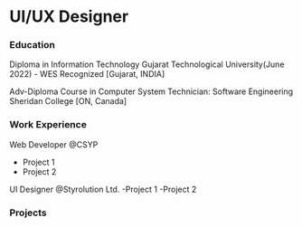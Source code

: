 # UI/UX Designer

### Education
Diploma in Information Technology    Gujarat Technological University(June 2022) - WES Recognized  [Gujarat, INDIA]

Adv-Diploma Course in Computer System Technician: Software Engineering    Sheridan College [ON, Canada]

### Work Experience 
Web Developer @CSYP 
- Project 1
- Project 2

UI Designer @Styrolution Ltd.
-Project 1
-Project 2

### Projects 

